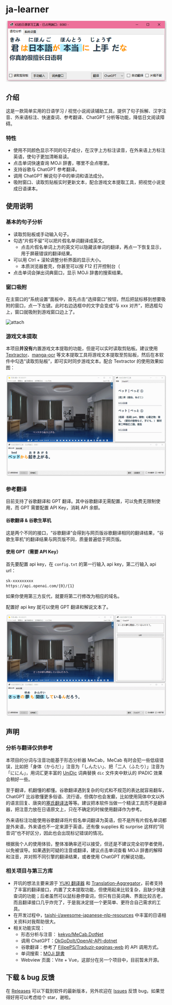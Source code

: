 # ja-learner

![title](README/title.png)

## 介绍

这是一款简单实用的日语学习 / 视觉小说阅读辅助工具，提供了句子拆解、汉字注音、外来语标注、快速查词、参考翻译、ChatGPT 分析等功能，降低日文阅读障碍。

### 特性

- 使用不同颜色显示不同的句子成分，在汉字上方标注读音，在外来语上方标注英语，使句子更加清晰易读。
- 点击单词快速查询 MOJi 辞書，哪里不会点哪里。
- 支持谷歌与 ChatGPT 参考翻译。
- 调用 ChatGPT 解说句子中的单词和语法成分。
- 吸附窗口、读取剪贴板实时更新文本，配合游戏文本提取工具，把视觉小说变成日语课本。

## 使用说明

### 基本的句子分析  

- 读取剪贴板或手动输入句子。
- 勾选“片假不留”可以把片假名单词翻译成英文。
  - 点击片假名单词上方的英文可以隐藏该单词的翻译，再点一下恢复显示，用于屏蔽错误的翻译结果。
- 可以用 Ctrl + 滚轮调整分析界面的显示大小。
  - 本质浏览器套壳，你甚至可以按 F12 打开控制台（
- 点击单词会弹出词典窗口，显示 MOJi 辞書的搜索结果。

### 窗口吸附

在主窗口的“系统设置”面板中，首先点击“选择窗口”按钮，然后把鼠标移到想要吸附的窗口，点一下左键。此时右边选框中的文字会变成“与 xxx 对齐”，把选框勾上，窗口就吸附到游戏窗口边上了。

![attach](README/attach.gif)

### 游戏文本提取

本项目**并没有**内置游戏文本提取的功能，但是可以实时读取剪贴板。建议使用 [Textractor](https://github.com/Artikash/Textractor)、[manga-ocr](https://github.com/kha-white/manga-ocr) 等文本提取工具将游戏文本提取至剪贴板，然后在本软件中勾选“读取剪贴板”，即可实时同步游戏文本。配合 Textractor 的使用效果如图：

![text-extraction](README/text-extraction.gif)

### 参考翻译

目前支持了谷歌翻译和 GPT 翻译。其中谷歌翻译无需配置，可以免费无限制使用，而 GPT 需要配置 API Key，消耗 API 余额。

#### 谷歌翻译 & 谷歌生草机

这是两个不同的接口，“谷歌翻译”会得到与网页版谷歌翻译相同的翻译结果，“谷歌生草机”的翻译结果与网页版不同，质量普遍低于网页版。

#### 使用 GPT（需要 API Key）

首先要配置 api key，在 `config.txt` 的第一行输入 api key，第二行输入 api url：

```
sk-xxxxxxxxx
https://api.openai.com/{0}/{1}
```

如果你使用第三方反代，就要将第二行修改为相应的域名。

配置好 api key 就可以使用 GPT 翻译和解说文本了。

![gpt](README/gpt.gif)

## 声明

### 分析与翻译仅供参考

本项目的分词与注音功能基于形态分析器 MeCab，MeCab 有时会犯一些低级错误，比如把「身体（からだ）」注音为「しんたい」、把「二人（ふたり）」注音为「ににん」，用词汇更丰富的 [UniDic](https://clrd.ninjal.ac.jp/unidic/) 词典替换 `dic` 文件夹中默认的 IPADIC 效果会稍好一些。

至于翻译，机翻懂的都懂。谷歌翻译遇到复杂的句式和不规范的表达就容易翻车，ChatGPT 比谷歌懂更多俗语、流行语，但偶尔也会发癫，比如使用简体中文以外的语言回复、唐突的[塞氏翻译法](https://zh.moegirl.org.cn/zh-hans/塞氏翻译法)等等。建议把本软件当做一个精读工具而不是翻译器，把注意力放在日语原文上，只在不确定的时候使用翻译作为参考。

外来语标注功能使用谷歌翻译将片假名单词翻译为英语，但不是所有片假名单词都是外来语，外来语也不一定来源于英语，还有像 supplies 和 surprise 这样的“同音词”也不好区分，因此也会出现标记错误的情况。

根据我个人的使用体验，整体准确率还可以接受，但还是不建议完全初学者使用，以免被误导。如果遇到可疑的注音或翻译，建议点击单词查看 MOJi 辞書的解释和注音，并对照不同引擎的翻译结果，或者使用 ChatGPT 的解说功能。

### 相关项目与第三方库

- 开坑的想法主要来源于 [YUKI 翻译器](https://github.com/project-yuki/YUKI) 和 [Translation-Aggregator](https://github.com/Translation-Aggregator/Translation-Aggregator)，前者支持了丰富的翻译接口，内置了文本提取功能，但使用起来比较复杂，且缺少快速查词的功能；后者虽然可以鼠标悬停查词，但只有日英词典、界面比较古老，而且翻译接口几乎炸完了，于是我决定搓一个更简单、更符合自己需求的工具。
- 在开发过程中，[taishi-i/awesome-japanese-nlp-resources](https://github.com/taishi-i/awesome-japanese-nlp-resources) 中丰富的日语相关资料对我帮助很大。
- 相关功能实现：
  - 形态分析与注音： [kekyo/MeCab.DotNet](https://github.com/kekyo/MeCab.DotNet)
  - 调用 ChatGPT：[OkGoDoIt/OpenAI-API-dotnet](https://github.com/OkGoDoIt/OpenAI-API-dotnet)
  - 谷歌翻译：参考了 [FilipePS/Traduzir-paginas-web](https://github.com/FilipePS/Traduzir-paginas-web) 的 API 调用方式。
  - 单词搜索：[MOJi 辞書](https://www.mojidict.com/)
  - Webview 页面：Vite + Vue，这部分在另一个项目中，目前暂未开源。

## 下载 & bug 反馈

在 [Releases](https://github.com/ks233/ja-learner/releases) 可以下载到软件的最新版本，另外欢迎在 [Issues](https://github.com/ks233/ja-learner/issues) 反馈 bug，如果觉得好用可以考虑给个 star，谢啦。
